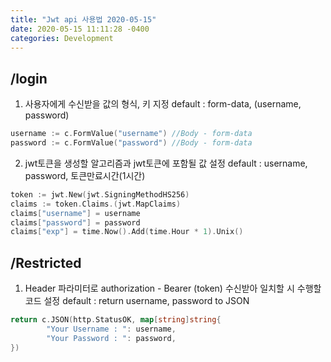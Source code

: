 ```yaml
---
title: "Jwt api 사용법 2020-05-15"
date: 2020-05-15 11:11:28 -0400
categories: Development
---
```


## /login 
1. 사용자에게 수신받을 값의 형식, 키 지정 
default : form-data, (username, password)
```go
username := c.FormValue("username") //Body - form-data
password := c.FormValue("password") //Body - form-data
 ```
2. jwt토큰을 생성할 알고리즘과 jwt토큰에 포함될 값 설정 
default : username, password, 토큰만료시간(1시간)
```go
token := jwt.New(jwt.SigningMethodHS256)
claims := token.Claims.(jwt.MapClaims)
claims["username"] = username
claims["password"] = password
claims["exp"] = time.Now().Add(time.Hour * 1).Unix()
```
## /Restricted
1. Header 파라미터로 authorization - Bearer (token) 수신받아 일치할 시 수행할 코드 설정 
default : return username, password to JSON
```go
return c.JSON(http.StatusOK, map[string]string{
		"Your Username : ": username,
		"Your Password : ": password,
})
```